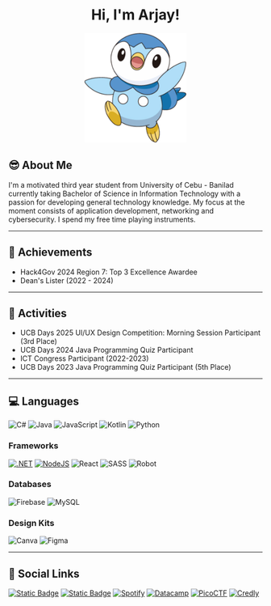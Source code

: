 <h1 align="center">Hi, I'm Arjay!</h1>

<p align="center">
  <img src="assets/piplup.png" style="width: 40%;" alt="Piplup">
</p>

## 😎 About Me

I'm a motivated third year student from University of Cebu - Banilad currently taking Bachelor of Science in Information Technology with a passion for developing general technology knowledge. My focus at the moment consists of application development, networking and cybersecurity. I spend my free time playing instruments.

<hr>

## 🥇 Achievements
- Hack4Gov 2024 Region 7: Top 3 Excellence Awardee
- Dean's Lister (2022 - 2024)
<hr>

## 🥈 Activities
- UCB Days 2025 UI/UX Design Competition: Morning Session Participant (3rd Place)
- UCB Days 2024 Java Programming Quiz Participant
- ICT Congress Participant (2022-2023)
- UCB Days 2023 Java Programming Quiz Participant (5th Place)

<hr>

## 💻 Languages
![C#](https://img.shields.io/badge/c%23-%23239120.svg?logo=c&style=for-the-badge&logoColor=white) ![Java](https://img.shields.io/badge/java-%23ED8B00.svg?style=for-the-badge&logo=openjdk&logoColor=white) ![JavaScript](https://img.shields.io/badge/javascript-%23323330.svg?style=for-the-badge&logo=javascript&logoColor=%23F7DF1E) ![Kotlin](https://img.shields.io/badge/kotlin-%237F52FF.svg?style=for-the-badge&logo=kotlin&logoColor=white) ![Python](https://img.shields.io/badge/python-3670A0?style=for-the-badge&logo=python&logoColor=ffdd54)

### Frameworks
[![.NET](https://img.shields.io/badge/.NET-512BD4?logo=dotnet&style=for-the-badge&logoColor=fff)](#) [![NodeJS](https://img.shields.io/badge/Node.js-6DA55F?logo=node.js&style=for-the-badge&logoColor=white)](#) ![React](https://img.shields.io/badge/react-%2320232a.svg?style=for-the-badge&logo=react&logoColor=%2361DAFB) ![SASS](https://img.shields.io/badge/SASS-hotpink.svg?style=for-the-badge&logo=SASS&logoColor=white) ![Robot](https://img.shields.io/badge/Robot-black.svg?style=for-the-badge&logo=robotframework&logoColor=white)

### Databases
![Firebase](https://img.shields.io/badge/firebase-a08021?style=for-the-badge&logo=firebase&logoColor=ffcd34) ![MySQL](https://img.shields.io/badge/mysql-4479A1.svg?style=for-the-badge&logo=mysql&logoColor=white)

### Design Kits
![Canva](https://img.shields.io/badge/Canva-%2300C4CC.svg?style=for-the-badge&logo=Canva&logoColor=white) ![Figma](https://img.shields.io/badge/figma-%23F24E1E.svg?style=for-the-badge&logo=figma&logoColor=white)

<hr>

## 🔗 Social Links

[![Static Badge](https://img.shields.io/badge/Facebook-1877f2?style=for-the-badge&logo=facebook&logoColor=white&color=1877f2)](https://facebook.com/kkreijuu) [![Static Badge](https://img.shields.io/badge/Instagram-f92171?style=for-the-badge&logo=instagram&logoColor=white&color=f92171)](https://instagram.com/arjinn.uu) [![Spotify](https://img.shields.io/badge/Spotify-1ED760?style=for-the-badge&logo=spotify&logoColor=white)](https://open.spotify.com/user/j4tbzoyz8eosrhf5owmej3gcf) [![Datacamp](https://img.shields.io/badge/Datacamp-05192D?style=for-the-badge&logo=datacamp&logoColor=03E860)](https://www.datacamp.com/portfolio/kkreiju) [![PicoCTF](https://img.shields.io/badge/PicoCTF-c39fca?style=for-the-badge&logo=piapro&logoColor=c41230)](https://play.picoctf.org/users/kkreiju) [![Credly](https://img.shields.io/badge/Credly-fa7025?style=for-the-badge&logo=credly&logoColor=white)](https://www.credly.com/users/arjaysaguisa) 
